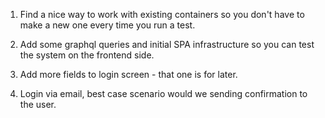 1. Find a nice way to work with existing containers so you don't have to make a new one every time you run a test.

2. Add some graphql queries and initial SPA infrastructure so you can test the system on the frontend side.

3. Add more fields to login screen - that one is for later.

4. Login via email, best case scenario would we sending confirmation to the user.